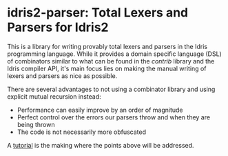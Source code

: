 # idris2-parser: Total Lexers and Parsers for Idris2

This is a library for writing provably total lexers and parsers
in the Idris programming language. While it provides a domain specific
language (DSL) of combinators similar to what can be found in the
*contrib* library and the Idris compiler API, it's main focus lies
on making the manual writing of lexers and parsers as nice as possible.

There are several advantages to not using a combinator library and
using explicit mutual recursion instead:

* Performance can easily improve by an order of magnitude
* Perfect control over the errors our parsers throw and when they are
  being thrown
* The code is not necessarily more obfuscated

A [tutorial](docs/src/Intro.md) is the making where the points above
will be addressed.
